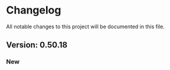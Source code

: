 # Changelog

All notable changes to this project will be documented in this file.

## Version: 0.50.18

### New



